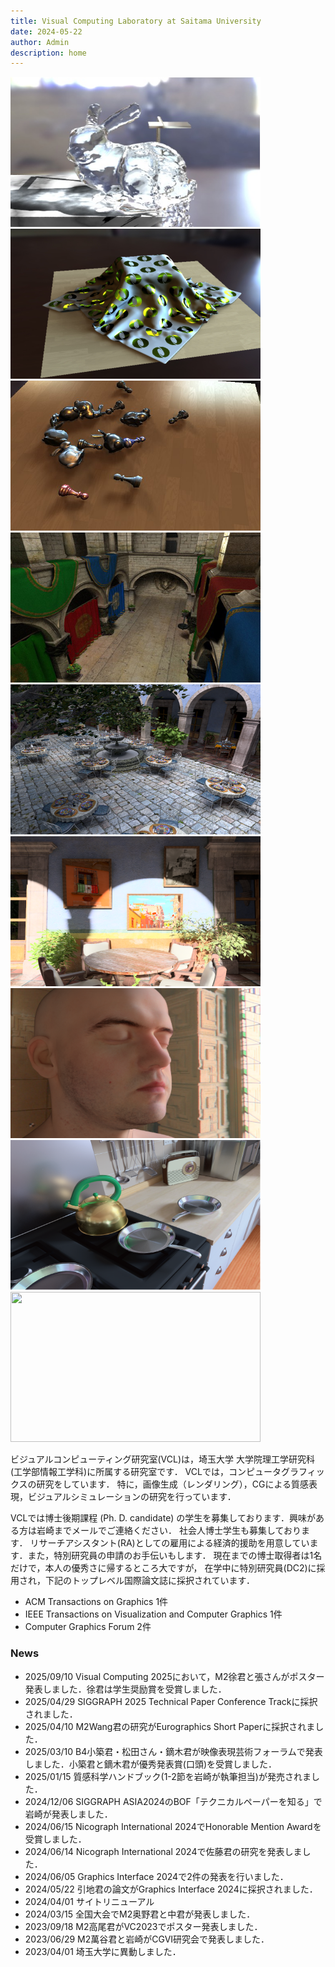 ```yaml
---
title: Visual Computing Laboratory at Saitama University
date: 2024-05-22
author: Admin
description: home
---
```

<link rel="stylesheet" href="https://cdn.jsdelivr.net/bxslider/4.2.12/jquery.bxslider.css">
<script src="https://ajax.googleapis.com/ajax/libs/jquery/3.1.1/jquery.min.js"></script>
<script src="https://cdn.jsdelivr.net/bxslider/4.2.12/jquery.bxslider.min.js"></script>

<script type="text/javascript">
        $(document).ready(function(){
            $('.slider').bxSlider({
                auto: true,
                pause: 5000,
            });
        });
</script>

<div class="slider">
<img src="./fig/PG10.jpg" width="400" height="240" alt="">
<img src="./fig/SGA2012.jpg" width="400" height="240" alt="">
<img src="./fig/EG2012.jpg" width="400" height="240" alt="">
<img src="./fig/HPG2013.jpg" width="400" height="240" alt="">
<img src="./fig/pg2016.png" width="400" height="240" alt="">
<img src="./fig/tog2020.png" width="400" height="240" alt="">
<img src="./fig/tvcg2021.png" width="400" height="240" alt="">
<img src="./fig/gi24npfa.png" width="400" height="240" alt="">
<img src="./fig/gi24separate.png" width="400" height="240" alt="">
</div>

ビジュアルコンピューティング研究室(VCL)は，埼玉大学 大学院理工学研究科(工学部情報工学科)に所属する研究室です．
VCLでは，コンピュータグラフィックスの研究をしています．
特に，画像生成（レンダリング），CGによる質感表現，ビジュアルシミュレーションの研究を行っています．

VCLでは博士後期課程 (Ph. D. candidate) の学生を募集しております．興味がある方は岩崎までメールでご連絡ください．
社会人博士学生も募集しております．
リサーチアシスタント(RA)としての雇用による経済的援助を用意しています．また，特別研究員の申請のお手伝いもします．
現在までの博士取得者は1名だけで，本人の優秀さに帰するところ大ですが，
在学中に特別研究員(DC2)に採用され，下記のトップレベル国際論文誌に採択されています．
- ACM Transactions on Graphics 1件
- IEEE Transactions on Visualization and Computer Graphics 1件
- Computer Graphics Forum 2件

### News
- 2025/09/10 Visual Computing 2025において，M2徐君と張さんがポスター発表しました．徐君は学生奨励賞を受賞しました．
- 2025/04/29 SIGGRAPH 2025 Technical Paper Conference Trackに採択されました．
- 2025/04/10 M2Wang君の研究がEurographics Short Paperに採択されました．
- 2025/03/10 B4小築君・松田さん・鏑木君が映像表現芸術フォーラムで発表しました．小築君と鏑木君が優秀発表賞(口頭)を受賞しました．
- 2025/01/15 質感科学ハンドブック(1-2節を岩崎が執筆担当)が発売されました．
- 2024/12/06 SIGGRAPH ASIA2024のBOF「テクニカルペーパーを知る」で岩崎が発表しました．
- 2024/06/15 Nicograph International 2024でHonorable Mention Awardを受賞しました．
- 2024/06/14 Nicograph International 2024で佐藤君の研究を発表しました．
- 2024/06/05 Graphics Interface 2024で2件の発表を行いました．
- 2024/05/22 引地君の論文がGraphics Interface 2024に採択されました．
- 2024/04/01 サイトリニューアル
- 2024/03/15 全国大会でM2奥野君と中君が発表しました．
- 2023/09/18 M2高尾君がVC2023でポスター発表しました．
- 2023/06/29 M2萬谷君と岩崎がCGVI研究会で発表しました．
- 2023/04/01 埼玉大学に異動しました．

###

